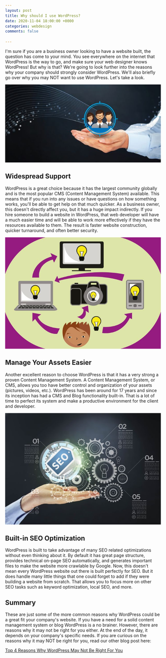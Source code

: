 ```yaml
---
layout: post
title: Why should I use WordPress?
date: 2020-11-04 18:00:00 +0000
categories: webdesign
comments: false

---
```

I'm sure if you are a business owner looking to have a website built, the question has come to your mind. You see everywhere on the internet that WordPress is the way to go, and make sure your web designer knows WordPress! But why is that? We're going to look further into the reasons why your company should strongly consider WordPress. We'll also briefly go over why you may NOT want to use WordPress. Let's take a look.

  
![](/uploads/1942952-1.jpg)

## Widespread Support

WordPress is a great choice because it has the largest community globally and is the most popular CMS (Content Management System) available. This means that if you run into any issues or have questions on how something works, you'll be able to get help on that much quicker. As a business owner, this doesn't directly affect you, but it has a huge impact indirectly. If you hire someone to build a website in WordPress, that web developer will have a much easier time and will be able to work more effectively if they have the resources available to them. The result is faster website construction, quicker turnaround, and often better security.

  
![](/uploads/1399032-1.jpg)

## Manage Your Assets Easier

Another excellent reason to choose WordPress is that it has a very strong a proven Content Management System. A Content Management System, or CMS, allows you too have better control and organization of your assets (pictures, videos, etc.). WordPress has been around for 17 years and since its inception has had a CMS and Blog functionality built-in. That is a lot of time to perfect its system and make a productive environment for the client and developer.

  
![](/uploads/1946965-1.jpg)

## Built-in SEO Optimization

WordPress is built to take advantage of many SEO related optimizations without even thinking about it. By default it has great page structure, provides technical on-page SEO automatically, and generates important files to make the website more crawlable by Google. Now, this doesn't mean every WordPress website out there is built perfectly for SEO. But it does handle many little things that one could forget to add if they were building a website from scratch. That allows you to focus more on other SEO tasks such as keyword optimization, local SEO, and more.

## Summary

These are just some of the more common reasons why WordPress could be a great fit your company's website. If you have a need for a solid content management system or blog WordPress is a no brainer. However, there are reasons why it may not be right for you either. At the end of the day, it depends on your company's specific needs. If you are curious on the reasons why it may NOT be right for you, read our other blog post here:

[Top 4 Reasons Why WordPress May Not Be Right For You](https://www.lorenzanadesigns.com/blog/webdesign/2020/09/15/top-4-reasons-why-wordpress-may-not-be-right-for-you.html)